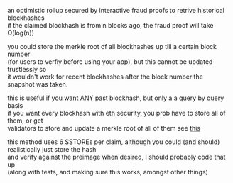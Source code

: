 an optimistic rollup secured by interactive fraud proofs to retrive historical blockhashes\
if the claimed blockhash is from n blocks ago, the fraud proof will take O(log(n)) 

you could store the merkle root of all blockhashes up till a certain block number\
(for users to verfiy before using your app), but this cannot be updated trustlessly so\
it wouldn't work for recent blockhashes after the block number the snapshot was taken.

this is useful if you want ANY past blockhash, but only a a query by query basis\
if you want every blockhash with eth security, you prob have to store all of them, or get\
validators to store and update a merkle root of all of them see [this](https://ethereum-magicians.org/t/eip-2935-save-historical-block-hashes-in-state/4565)

this method uses 6 SSTOREs per claim, although you could (and should) realistically just store the hash\
and verify against the preimage when desired, I should probably code that up\
(along with tests, and making sure this works, amongst other things)